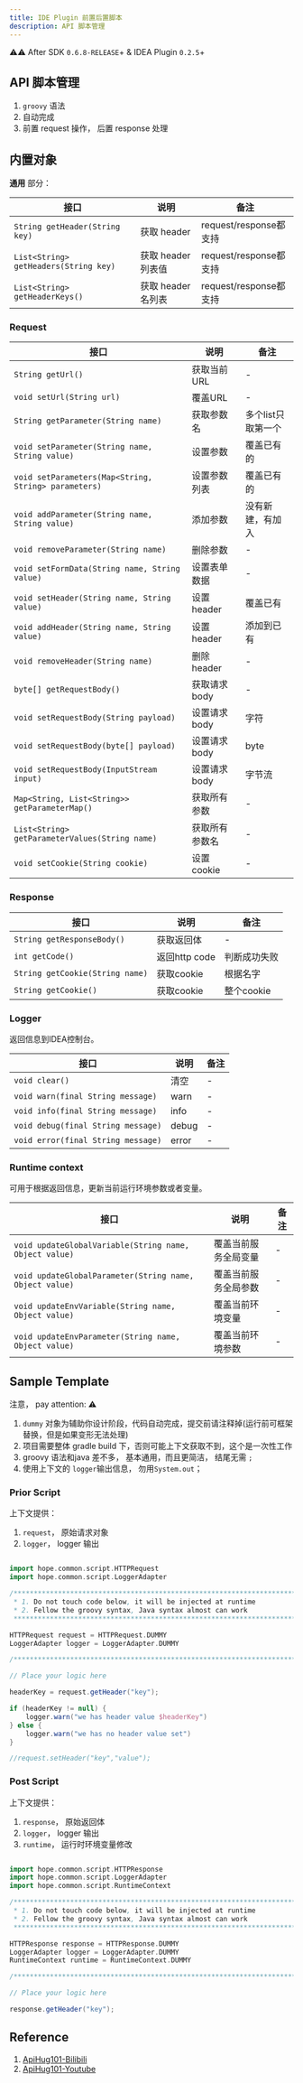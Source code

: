 ```yaml
---
title: IDE Plugin 前置后置脚本
description: API 脚本管理
---
```


⚠️⚠️ After SDK `0.6.8-RELEASE`+  & IDEA Plugin `0.2.5`+

## API 脚本管理

1. `groovy` 语法
2. 自动完成
3. 前置 request 操作， 后置 response 处理

## 内置对象

**通用** 部分：

| 接口          | 说明        | 备注        |
|-------------|------------|-----------|
| `String getHeader(String key)`     | 获取 header       |request/response都支持|
| `List<String> getHeaders(String key)`     |   获取 header列表值     |request/response都支持|
| `List<String> getHeaderKeys()`     |    获取 header名列表    |request/response都支持|

### Request

| 接口          | 说明        | 备注        |
|-------------|------------|-----------|
| `String getUrl()`     |    获取当前URL    |-|
| `void setUrl(String url)`     |    覆盖URL    |-|
| `String getParameter(String name)`     |   获取参数名     |多个list只取第一个|
| `void setParameter(String name, String value)`     |    设置参数    |覆盖已有的|
| `void setParameters(Map<String, String> parameters)`     |   设置参数列表     |覆盖已有的|
| `void addParameter(String name, String value)`     |    添加参数    |没有新建，有加入|
| `void removeParameter(String name)`     |     删除参数   |-|
| `void setFormData(String name, String value)`     |    设置表单数据    |-|
| `void setHeader(String name, String value)`     |     设置header   |覆盖已有|
| `void addHeader(String name, String value)`     |     设置header   |添加到已有|
| `void removeHeader(String name)`     |    删除header    |-|
| `byte[] getRequestBody()`     |     获取请求body   |-|
| `void setRequestBody(String payload)`     |    设置请求body    |字符|
| `void setRequestBody(byte[] payload)`     |    设置请求body    |byte|
| `void setRequestBody(InputStream input)`     |  设置请求body      |字节流|
| `Map<String, List<String>> getParameterMap()`     | 获取所有参数       |-|
| `List<String> getParameterValues(String name)`     |  获取所有参数名      |-|
| `void setCookie(String cookie)`     |     设置cookie   |-|

### Response

| 接口          | 说明        | 备注        |
|-------------|------------|-----------|
| `String getResponseBody()`     |   获取返回体     |-|
| `int getCode()`     |    返回http code    |判断成功失败|
| `String getCookie(String name)`     |  获取cookie      |根据名字|
| `String getCookie()`     |    获取cookie    |整个cookie|

### Logger

返回信息到IDEA控制台。

| 接口          | 说明        | 备注        |
|-------------|------------|-----------|
| `void clear()`     |     清空   |-|
| `void warn(final String message)`     |   warn     |-|
| `void info(final String message)`     |   info     |-|
| `void debug(final String message)`     |   debug     |-|
| `void error(final String message)`     |   error     |-|

### Runtime context

可用于根据返回信息，更新当前运行环境参数或者变量。

| 接口          | 说明        | 备注        |
|-------------|------------|-----------|
| `void updateGlobalVariable(String name, Object value)`     |   覆盖当前服务全局变量     |-|
| `void updateGlobalParameter(String name, Object value)`     |  覆盖当前服务全局参数      |-|
| `void updateEnvVariable(String name, Object value)`     |     覆盖当前环境变量   |-|
| `void updateEnvParameter(String name, Object value)`     |    覆盖当前环境参数    |-|

## Sample Template

注意， pay attention: ⚠️

1. `dummy` 对象为辅助你设计阶段，代码自动完成，提交前请注释掉(运行前可框架替换，但是如果变形无法处理)
2. 项目需要整体 gradle build 下，否则可能上下文获取不到，这个是一次性工作
3. groovy 语法和java 差不多， 基本通用，而且更简洁， 结尾无需 `;`
4. 使用上下文的 `logger`输出信息， 勿用`System.out`；

### Prior Script

上下文提供：

1. `request`， 原始请求对象
2. `logger`， logger 输出

```groovy

import hope.common.script.HTTPRequest
import hope.common.script.LoggerAdapter

/************************************************************************
 * 1. Do not touch code below, it will be injected at runtime
 * 2. Fellow the groovy syntax, Java syntax almost can work
 ************************************************************************/

HTTPRequest request = HTTPRequest.DUMMY
LoggerAdapter logger = LoggerAdapter.DUMMY

/*************************************************************************/

// Place your logic here

headerKey = request.getHeader("key");

if (headerKey != null) {
    logger.warn("we has header value $headerKey")
} else {
    logger.warn("we has no header value set")
}

//request.setHeader("key","value");


```

### Post Script

上下文提供：

1. `response`， 原始返回体
2. `logger`， logger 输出
3. `runtime`， 运行时环境变量修改

```groovy

import hope.common.script.HTTPResponse
import hope.common.script.LoggerAdapter
import hope.common.script.RuntimeContext

/************************************************************************
 * 1. Do not touch code below, it will be injected at runtime
 * 2. Fellow the groovy syntax, Java syntax almost can work
 ************************************************************************/

HTTPResponse response = HTTPResponse.DUMMY
LoggerAdapter logger = LoggerAdapter.DUMMY
RuntimeContext runtime = RuntimeContext.DUMMY

/*************************************************************************/

// Place your logic here

response.getHeader("key");

```

## Reference

1. [ApiHug101-Bilibili](https://www.bilibili.com/video/BV1KK421k7J8/)
2. [ApiHug101-Youtube](https://youtube.com/@ApiHug?si=C1yw0poHA01zbmyj)

